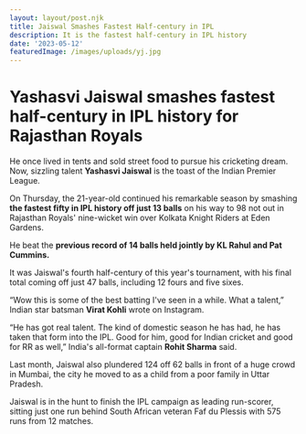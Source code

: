 ```yaml
---
layout: layout/post.njk
title: Jaiswal Smashes Fastest Half-century in IPL
description: It is the fastest half-century in IPL history
date: '2023-05-12'
featuredImage: /images/uploads/yj.jpg
---
```

# Yashasvi Jaiswal smashes fastest half-century in IPL history for Rajasthan Royals

He once lived in tents and sold street food to pursue his cricketing dream. Now, sizzling talent **Yashasvi Jaiswal** is the toast of the Indian Premier League.



On Thursday, the 21-year-old continued his remarkable season by smashing **the fastest fifty in IPL history off just 13 balls** on his way to 98 not out in Rajasthan Royals' nine-wicket win over Kolkata Knight Riders at Eden Gardens.



He beat the **previous record of 14 balls held jointly by KL Rahul and Pat Cummins.**



It was Jaiswal's fourth half-century of this year's tournament, with his final total coming off just 47 balls, including 12 fours and five sixes.



“Wow this is some of the best batting I've seen in a while. What a talent,” Indian star batsman **Virat Kohli** wrote on Instagram.

“He has got real talent. The kind of domestic season he has had, he has taken that form into the IPL. Good for him, good for Indian cricket and good for RR as well,” India's all-format captain **Rohit Sharma** said.





Last month, Jaiswal also plundered 124 off 62 balls in front of a huge crowd in Mumbai, the city he moved to as a child from a poor family in Uttar Pradesh.

Jaiswal is in the hunt to finish the IPL campaign as leading run-scorer, sitting just one run behind South African veteran Faf du Plessis with 575 runs from 12 matches.
